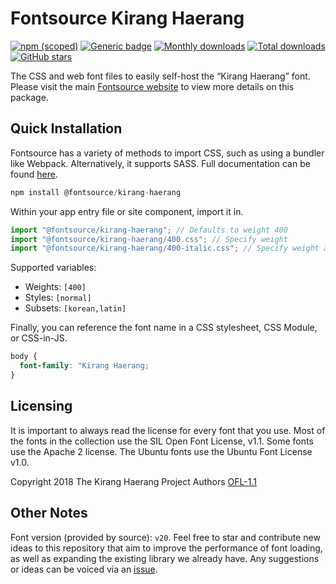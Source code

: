 # Fontsource Kirang Haerang

[![npm (scoped)](https://img.shields.io/npm/v/@fontsource/kirang-haerang?color=brightgreen)](https://www.npmjs.com/package/@fontsource/kirang-haerang) [![Generic badge](https://img.shields.io/badge/fontsource-passing-brightgreen)](https://github.com/fontsource/fontsource) [![Monthly downloads](https://badgen.net/npm/dm/@fontsource/kirang-haerang)](https://github.com/fontsource/fontsource) [![Total downloads](https://badgen.net/npm/dt/@fontsource/kirang-haerang)](https://github.com/fontsource/fontsource) [![GitHub stars](https://img.shields.io/github/stars/fontsource/fontsource.svg?style=social&label=Star)](https://github.com/fontsource/fontsource/stargazers)

The CSS and web font files to easily self-host the “Kirang Haerang” font. Please visit the main [Fontsource website](https://fontsource.org/fonts/kirang-haerang) to view more details on this package.

## Quick Installation

Fontsource has a variety of methods to import CSS, such as using a bundler like Webpack. Alternatively, it supports SASS. Full documentation can be found [here](https://fontsource.org/docs/getting-started/introduction).

```javascript
npm install @fontsource/kirang-haerang
```

Within your app entry file or site component, import it in.

```javascript
import "@fontsource/kirang-haerang"; // Defaults to weight 400
import "@fontsource/kirang-haerang/400.css"; // Specify weight
import "@fontsource/kirang-haerang/400-italic.css"; // Specify weight and style

```

Supported variables:
- Weights: `[400]`
- Styles: `[normal]`
- Subsets: `[korean,latin]`

Finally, you can reference the font name in a CSS stylesheet, CSS Module, or CSS-in-JS.

```css
body {
  font-family: "Kirang Haerang;
}
```

## Licensing
It is important to always read the license for every font that you use.
Most of the fonts in the collection use the SIL Open Font License, v1.1. Some fonts use the Apache 2 license. The Ubuntu fonts use the Ubuntu Font License v1.0.

Copyright 2018 The Kirang Haerang Project Authors
[OFL-1.1](http://scripts.sil.org/OFL)

## Other Notes
Font version (provided by source): `v20`.
Feel free to star and contribute new ideas to this repository that aim to improve the performance of font loading, as well as expanding the existing library we already have. Any suggestions or ideas can be voiced via an [issue](https://github.com/fontsource/fontsource/issues).